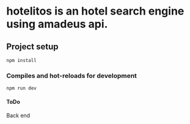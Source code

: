 # hotelitos is an hotel search engine using amadeus api.

## Project setup

```
npm install
```

### Compiles and hot-reloads for development

```
npm run dev
```

#### ToDo


Back end

